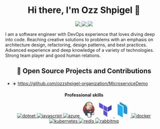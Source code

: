 <h1 align="center">Hi there, I'm Ozz Shpigel 👋</h1>

<p align="center"> 
 <a href="https://github.com/ozzShpigel" alt="ozz shpigel's github">
   <img src="https://img.shields.io/static/v1?style=for-the-badge&message=GitHub&color=181717&logo=GitHub&logoColor=FFFFFF&label=" />
 </a>
 <a href="https://www.linkedin.com/in/ozshpigel" alt="ozz shpigel's linedin">
   <img src="https://img.shields.io/static/v1?style=for-the-badge&message=LinkedIn&color=0A66C2&logo=LinkedIn&logoColor=FFFFFF&label=" />
 </a>
<a>
   <img src="https://komarev.com/ghpvc/?username=ozzShpigeli&color=ff69b4&style=for-the-badge" />
 </a>
</p>
<p>
I am a software engineer with DevOps experience that loves diving deep into code. Reaching creative solutions to problems with an emphasis on architecture design, refactoring, design patterns, and best practices. Advanced experience and deep knowledge of a variety of technologies. Strong team player and good human relations.
</p> 

<h2 align="center">🥷 Open Source Projects and Contributions</h2>

- ✈️ https://github.com/ozzshpigel-organization/MicroserviceDemo

<p align="center"> 
 <strong>
  Professional skills
  </strong>
</p>

<p align="center">
  <a href="https://dotnet.microsoft.com/en-us/">
    <img src="https://cdn.jsdelivr.net/gh/devicons/devicon/icons/dotnetcore/dotnetcore-original.svg" with="50" height="50" alt="dotnet" >
  </a>
  <a href="https://www.javascript.com/">
    <img src="https://cdn.jsdelivr.net/gh/devicons/devicon/icons/javascript/javascript-original.svg" with="50" height="50" alt="javascript" >
  </a>
  <a href="https://azure.microsoft.com/en-us/">
    <img src="https://cdn.jsdelivr.net/gh/devicons/devicon/icons/azure/azure-original.svg" with="50" height="50" alt="azure" >
  </a>
  <a href="https://www.jenkins.io/">
    <img src="https://github.com/devicons/devicon/blob/v2.15.1/icons/jenkins/jenkins-original.svg" with="50" height="50" alt="jenkins" >
  </a>
  <a href="https://www.terraform.io/">
    <img src="https://github.com/devicons/devicon/blob/v2.15.1/icons/terraform/terraform-original.svg" with="50" height="50" alt="terraform" >
  </a>
  <a href="https://www.packer.io//">
    <img src="https://github.com/devicons/devicon/blob/v2.15.1/icons/packer/packer-original.svg" with="50" height="50" alt="packer" >
  </a>
  <a href="https://www.docker.com/">
    <img src="https://cdn.jsdelivr.net/gh/devicons/devicon/icons/docker/docker-original.svg" with="50" height="50" alt="docker" >
  </a>
   </a>
  <a href="https://kubernetes.io/">
    <img src="https://cdn.jsdelivr.net/gh/devicons/devicon/icons/kubernetes/kubernetes-plain.svg" with="50" height="50" alt="kubernetes" >
  </a>  
  </a> 
  </a>
  <a href="https://redis.io/">
    <img src="https://cdn.jsdelivr.net/gh/devicons/devicon/icons/redis/redis-original.svg" with="50" height="50" alt="redis" >
  </a>  
  </a>
  <a href="https://www.rabbitmq.com/">
    <img src="https://www.vectorlogo.zone/logos/rabbitmq/rabbitmq-icon.svg" with="50" height="50" alt="rabbitmq" >
  </a>
  <br/>
</p>
<br/>